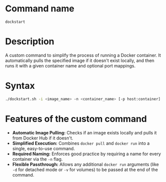 # Command name

`dockstart`

# Description

A custom command to simplify the process of running a Docker container. It automatically pulls the specified image if it doesn't exist locally, and then runs it with a given container name and optional port mappings.

# Syntax

```bash
./dockstart.sh -i <image_name> -n <container_name> [-p host:container] [docker_run_options]
```


# Features of the custom command

* **Automatic Image Pulling:** Checks if an image exists locally and pulls it from Docker Hub if it doesn't.
* **Simplified Execution:** Combines `docker pull` and `docker run` into a single, easy-to-use command.
* **Required Naming:** Enforces good practice by requiring a name for every container via the `-n` flag.
* **Flexible Passthrough:** Allows any additional `docker run` arguments (like `-d` for detached mode or `-v` for volumes) to be passed at the end of the command.












